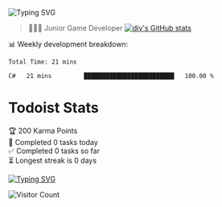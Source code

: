 ![Typing SVG](https://readme-typing-svg.herokuapp.com?font=&size=30&duration=7000&color=00F70E&background=FFFFFF00&center=true&vCenter=true&lines=Welcome+to+my+profile.) 
> 👨🏻‍💻 Junior Game Developer [![div's GitHub stats](https://github-readme-stats.vercel.app/api?username=divDevelopment)](https://metrics.lecoq.io/divDevelopment#gh-light-mode-only)



:bar_chart:	Weekly development breakdown:
<!--START_SECTION:waka-->

```text
Total Time: 21 mins

C#   21 mins         █████████████████████████   100.00 %
```

<!--END_SECTION:waka-->

# Todoist Stats

<!-- TODO-IST:START -->
🏆  200 Karma Points           
🌸  Completed 0 tasks today           
✅  Completed 0 tasks so far           
⏳  Longest streak is 0 days
<!-- TODO-IST:END -->

[![Typing SVG](https://readme-typing-svg.herokuapp.com?size=30&color=61FF01&lines=Visitor+count)](https://git.io/typing-svg)

![Visitor Count](https://profile-counter.glitch.me/divDevelopment/count.svg)
